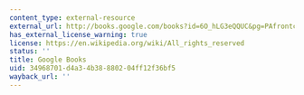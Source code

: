 ```yaml
---
content_type: external-resource
external_url: http://books.google.com/books?id=6O_hLG3eQQUC&pg=PAfrontcover
has_external_license_warning: true
license: https://en.wikipedia.org/wiki/All_rights_reserved
status: ''
title: Google Books
uid: 34968701-d4a3-4b38-8802-04ff12f36bf5
wayback_url: ''
---
```


